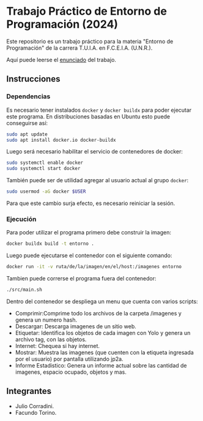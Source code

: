 # Trabajo Práctico de Entorno de Programación (2024)

Este repositorio es un trabajo práctico para la materia "Entorno de
Programación" de la carrera T.U.I.A. en F.C.E.I.A. (U.N.R.).

Aquí puede leerse el [enunciado](docs/enunciado.md) del trabajo.

## Instrucciones

### Dependencias

Es necesario tener instalados `docker` y `docker buildx` para poder ejecutar
este programa. En distribuciones basadas en Ubuntu esto puede conseguirse así:
```bash
sudo apt update
sudo apt install docker.io docker-buildx
```

Luego será necesario habilitar el servicio de contenedores de docker:
```bash
sudo systemctl enable docker
sudo systemctl start docker
```

También puede ser de utilidad agregar al usuario actual al grupo `docker`:
```bash
sudo usermod -aG docker $USER
```
Para que este cambio surja efecto, es necesario reiniciar la sesión.

### Ejecución

Para poder utilizar el programa primero debe construir la imagen:
```bash
docker buildx build -t entorno .
```

Luego puede ejecutarse el contenedor con el siguiente comando:
```bash
docker run -it -v ruta/de/la/imagen/en/el/host:/imagenes entorno 
```

Tambien puede correrse el programa fuera del contenedor:
```bash
./src/main.sh
```

Dentro del contenedor se despliega un menu que cuenta con varios scripts:
* Comprimir:Comprime todo los archivos de la carpeta /imagenes y genera un numero hash.
* Descargar: Descarga imagenes de un sitio web.
* Etiquetar: Identifica los objetos de cada imagen con Yolo y genera un archivo tag, con las objetos.
* Internet: Chequea si hay internet.
* Mostrar: Muestra las imagenes (que cuenten con la etiqueta ingresada por el usuario) por pantalla utilizando jp2a.
* Informe Estadistico: Genera un informe actual sobre las cantidad de imagenes, espacio ocupado, objetos y mas.

## Integrantes

* Julio Corradini.
* Facundo Torino.
